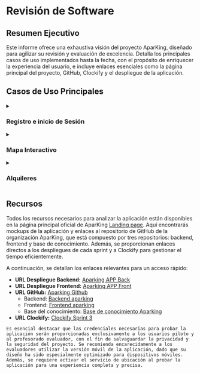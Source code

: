 # Revisión de Software

## Resumen Ejecutivo

Este informe ofrece una exhaustiva visión del proyecto AparKing, diseñado para agilizar su revisión y evaluación de excelencia. Detalla los principales casos de uso implementados hasta la fecha, con el propósito de enriquecer la experiencia del usuario, e incluye enlaces esenciales como la página principal del proyecto, GitHub, Clockify y el despliegue de la aplicación.

## Casos de Uso Principales

<details>
  <summary><h3>Registro e inicio de Sesión</h3></summary>

  Los usuarios tienen la opción de registrarse o iniciar sesión, dependiendo de sus necesidades. El proceso de registro implica proporcionar información personal, mientras que el inicio de sesión solo requiere un correo electrónico y una contraseña. Después del registro, se enviará un código de confirmación al usuario.

  ![Pantalla de inicio](/img/start.png)
</details>

<details>
  <summary><h3>Mapa Interactivo</h3></summary>
  
  En la página principal, se destaca un mapa interactivo que visualiza la disponibilidad de aparcamientos. Los usuarios tienen la capacidad de ubicar aparcamientos y recibir instrucciones detalladas para llegar a ellos mediante Google Maps.

  ![Mapa interactivo](/img/interactive-map.png)
</details>

<details>
  <summary><h3>Alquileres</h3></summary>
  
  <details>
    <summary><h4>Lista de Garajes</h4></summary>
    
    Los usuarios tienen la opción de explorar una lista exhaustiva de aparcamientos privados disponibles para alquilar, con detalles completos y fechas de disponibilidad claramente especificadas. Además, se proporciona un filtro intuitivo para simplificar el proceso de búsqueda.

    ![Sección alquileres](/img/rental-page.png)
  </details>

  <details>
    <summary><h4>Reservar un Garaje</h4></summary>
       
    Los usuarios tienen la capacidad de reservar un aparcamiento, donde pueden especificar el método de pago y el período de tiempo deseado para la reserva.

    ![Formulario reserva](/img/rental-form.png)  
  </details>
  <details>
    <summary><h4>Mis Reservas</h4></summary>
    
    Los usuarios tienen la posibilidad de consultar y administrar sus reservas en cualquier momento, brindándoles un control total sobre su experiencia de estacionamiento.

    ![Mis reservas](/img/my-rentals.png)
  </details>
  <details>
    <summary><h4>Publicar mi Garaje</h4></summary>
    
    Los usuarios pueden agregar sus propios espacios de estacionamiento para alquilar, proporcionando información detallada y fotos. Además, tienen la capacidad de editar esta información en cualquier momento, lo que les permite mantenerla actualizada según sea necesario.

    ![Formulario garajes](/img/garage-form.png)
  </details>
</details>

## Recursos

Todos los recursos necesarios para analizar la aplicación están disponibles en la página principal oficial de AparKing [Landing page](https://aparking-144153767.hubspotpagebuilder.eu/aparking). Aquí encontrarás mockups de la aplicación y enlaces al repositorio de GitHub de la organización AparKing, que está compuesto por tres repositorios: backend, frontend y base de conocimiento. Además, se proporcionan enlaces directos a los despliegues de cada sprint y a Clockify para gestionar el tiempo eficientemente.

A continuación, se detallan los enlaces relevantes para un acceso rápido:

- **URL Despliegue Backend:** [Aparking APP Back](http://34.175.243.212:3000/)
- **URL Despliegue Frontend:** [Aparking APP Front](http://34.175.60.124:8180/)
- **URL GitHub:** [Aparking Github](https://github.com/Aparking)
  - Backend: [Backend aparking](https://github.com/Aparking/AparKing_Backend)
  - Frontend: [Frontend aparking](https://github.com/Aparking/AparKing_Frontend)
  - Base del conocimiento: [Base de conocimiento Aparking](https://github.com/Aparking/BaseConocimiento)
- **URL Clockify:** [Clockify Sprint 3](https://app.clockify.me/shared/6644c79d997fb4473f2197d3)

`Es esencial destacar que las credenciales necesarias para probar la aplicación serán proporcionadas exclusivamente a los usuarios piloto y al profesorado evaluador, con el fin de salvaguardar la privacidad y la seguridad del proyecto. Se recomienda encarecidamente a los evaluadores utilizar la versión móvil de la aplicación, dado que su diseño ha sido especialmente optimizado para dispositivos móviles. Además, se requiere activar el servicio de ubicación al probar la aplicación para una experiencia completa y precisa.`

